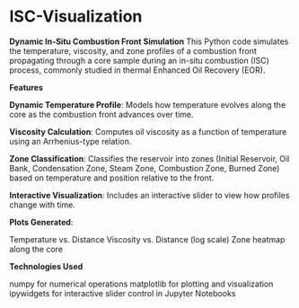 # ISC-Visualization

**Dynamic In-Situ Combustion Front Simulation**
This Python code simulates the temperature, viscosity, and zone profiles of a combustion front propagating through a core sample during an in-situ combustion (ISC) process, commonly studied in thermal Enhanced Oil Recovery (EOR).

**Features**

**Dynamic Temperature Profile**: Models how temperature evolves along the core as the combustion front advances over time.

**Viscosity Calculation**: Computes oil viscosity as a function of temperature using an Arrhenius-type relation.

**Zone Classification**: Classifies the reservoir into zones (Initial Reservoir, Oil Bank, Condensation Zone, Steam Zone, Combustion Zone, Burned Zone) based on temperature and position relative to the front.

**Interactive Visualization**: Includes an interactive slider to view how profiles change with time.

**Plots Generated**:

Temperature vs. Distance
Viscosity vs. Distance (log scale)
Zone heatmap along the core

**Technologies Used**

numpy for numerical operations
matplotlib for plotting and visualization
ipywidgets for interactive slider control in Jupyter Notebooks
